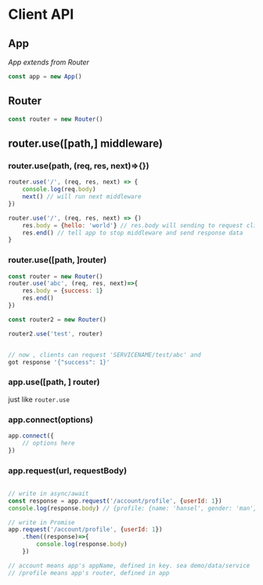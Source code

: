 
# Client API


## App

*App extends from Router*

```javascript
const app = new App()
```


## Router

```javascript
const router = new Router()
```


## router.use([path,] middleware)

### router.use(path, (req, res, next)=>{})

```javascript
router.use('/', (req, res, next) => {
    console.log(req.body)
    next() // will run next middleware
})

router.use('/', (req, res, next) => {)
    res.body = {hello: 'world'} // res.body will sending to request client
    res.end() // tell app to stop middleware and send response data
}
```

### router.use([path, ]router)

```javascript
const router = new Router()
router.use('abc', (req, res, next)=>{
    res.body = {success: 1}
    res.end()
})

const router2 = new Router()

router2.use('test', router)


// now , clients can request 'SERVICENAME/test/abc' and
got response '{"success": 1}'

```

### app.use([path, ] router)

just like `router.use`

### app.connect(options)

```javascript
app.connect({
    // options here
})
```

### app.request(url, requestBody)


```javascript

// write in async/await
const response = app.request('/account/profile', {userId: 1})
console.log(response.body) // {profile: {name: 'hansel', gender: 'man'}}

// write in Promise
app.request('/account/profile', {userId: 1})
    .then((response)=>{
        console.log(response.body)
    })

// account means app's appName, defined in key. sea demo/data/service
// /profile means app's router, defined in app

```